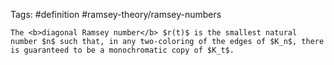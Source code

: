 Tags: #definition #ramsey-theory/ramsey-numbers 

```ad-definition
The <b>diagonal Ramsey number</b> $r(t)$ is the smallest natural number $n$ such that, in any two-coloring of the edges of $K_n$, there is guaranteed to be a monochromatic copy of $K_t$.
```
